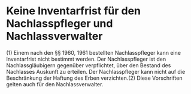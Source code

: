 # Keine Inventarfrist für den Nachlasspfleger und Nachlassverwalter

(1) Einem nach den §§ 1960, 1961 bestellten Nachlasspfleger kann eine Inventarfrist nicht bestimmt werden. Der Nachlasspfleger ist den Nachlassgläubigern gegenüber verpflichtet, über den Bestand des Nachlasses Auskunft zu erteilen. Der Nachlasspfleger kann nicht auf die Beschränkung der Haftung des Erben verzichten.(2) Diese Vorschriften gelten auch für den Nachlassverwalter. 


